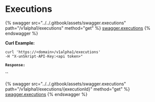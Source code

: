 # Executions

{% swagger src="../../.gitbook/assets/swagger.executions" path="/v1alpha1/executions" method="get" %}
[swagger.executions](../../.gitbook/assets/swagger.executions)
{% endswagger %}

**Curl Example:**

`curl 'https://<domain>/v1alpha1/executions'`\
`-H "X-unSkript-API-Key:<api token>"`

**`Response:`**

**``**

{% swagger src="../../.gitbook/assets/swagger.executions" path="/v1alpha1/executions/{executionId}" method="get" %}
[swagger.executions](../../.gitbook/assets/swagger.executions)
{% endswagger %}
